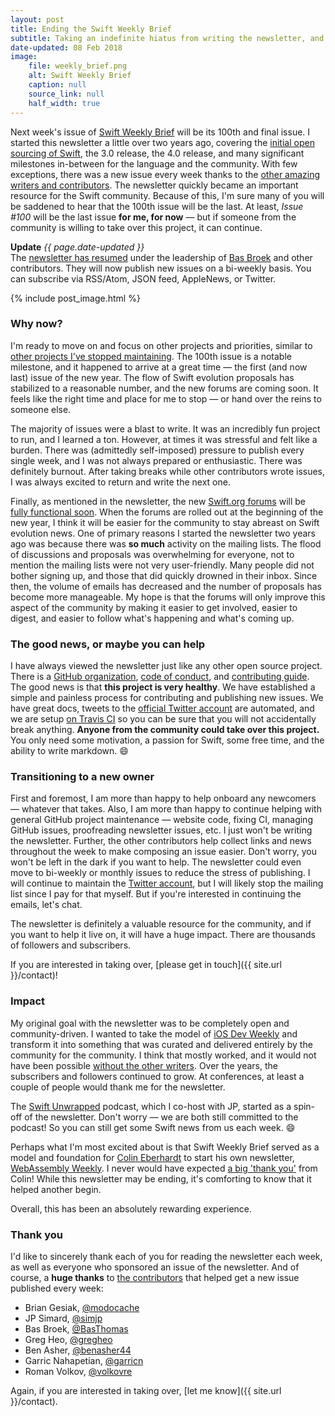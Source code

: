 ```yaml
---
layout: post
title: Ending the Swift Weekly Brief
subtitle: Taking an indefinite hiatus from writing the newsletter, and looking for a new owner
date-updated: 08 Feb 2018
image:
    file: weekly_brief.png
    alt: Swift Weekly Brief
    caption: null
    source_link: null
    half_width: true
---
```


Next week's issue of [Swift Weekly Brief](https://swiftweekly.github.io) will be its 100th and final issue. I started this newsletter a little over two years ago, covering the [initial open sourcing of Swift](https://swiftweekly.github.io/issue-0/), the 3.0 release, the 4.0 release, and many significant milestones in-between for the language and the community. With few exceptions, there was a new issue every week thanks to the [other amazing writers and contributors](https://swiftweekly.github.io/authors/). The newsletter quickly became an important resource for the Swift community. Because of this, I'm sure many of you will be saddened to hear that the 100th issue will be the last. At least, *Issue #100* will be the last issue **for me, for now** &mdash; but if someone from the community is willing to take over this project, it can continue.

<!--excerpt-->

<p class="alert alert-danger">
<b>Update</b> <span class="pull-right"><i>{{ page.date-updated }}</i></span>
<br />
The <a href="https://swiftweekly.github.io/issue-101/" class="alert-link">newsletter has resumed</a> under the leadership of <a href="https://twitter.com/BasThomas" class="alert-link">Bas Broek</a> and other contributors. They will now publish new issues on a bi-weekly basis. You can subscribe via RSS/Atom, JSON feed, AppleNews, or Twitter.
</p>

{% include post_image.html %}

### Why now?

I'm ready to move on and focus on other projects and priorities, similar to [other projects I've stopped maintaining](/blog/officially-deprecating-jsqmessagesviewcontroller/). The 100th issue is a notable milestone, and it happened to arrive at a great time &mdash; the first (and now last) issue of the new year. The flow of Swift evolution proposals has stabilized to a reasonable number, and the new forums are coming soon. It feels like the right time and place for me to stop &mdash; or hand over the reins to someone else.

The majority of issues were a blast to write. It was an incredibly fun project to run, and I learned a ton. However, at times it was stressful and felt like a burden. There was (admittedly self-imposed) pressure to publish every single week, and I was not always prepared or enthusiastic. There was definitely burnout. After taking breaks while other contributors wrote issues, I was always excited to return and write the next one.

Finally, as mentioned in the newsletter, the new [Swift.org forums](https://forums.swift.org) will be [fully functional soon](https://forums.swift.org/t/proposal-and-timeline-for-discourse-transition/7230). When the forums are rolled out at the beginning of the new year, I think it will be easier for the community to stay abreast on Swift evolution news. One of primary reasons I started the newsletter two years ago was because there was **so much** activity on the mailing lists. The flood of discussions and proposals was overwhelming for everyone, not to mention the mailing lists were not very user-friendly. Many people did not bother signing up, and those that did quickly drowned in their inbox. Since then, the volume of emails has decreased and the number of proposals has become more manageable. My hope is that the forums will only improve this aspect of the community by making it easier to get involved, easier to digest, and easier to follow what's happening and what's coming up.

### The good news, or maybe you can help

I have always viewed the newsletter just like any other open source project. There is a [GitHub organization](https://github.com/SwiftWeekly), [code of conduct](https://github.com/SwiftWeekly/swiftweekly.github.io/blob/master/CODE_OF_CONDUCT.md), and [contributing guide](https://github.com/SwiftWeekly/swiftweekly.github.io/blob/master/CONTRIBUTING.md). The good news is that **this project is very healthy**. We have established a simple and painless process for contributing and publishing new issues. We have great docs, tweets to the [official Twitter account](https://twitter.com/swiftlybrief) are automated, and we are setup [on Travis CI](https://travis-ci.org/SwiftWeekly/swiftweekly.github.io) so you can be sure that you will not accidentally break anything. **Anyone from the community could take over this project.** You only need some motivation, a passion for Swift, some free time, and the ability to write markdown. 😄

### Transitioning to a new owner

First and foremost, I am more than happy to help onboard any newcomers &mdash; whatever that takes. Also, I am more than happy to continue helping with general GitHub project maintenance &mdash; website code, fixing CI, managing GitHub issues, proofreading newsletter issues, etc. I just won't be writing the newsletter. Further, the other contributors help collect links and news throughout the week to make composing an issue easier. Don't worry, you won't be left in the dark if you want to help. The newsletter could even move to bi-weekly or monthly issues to reduce the stress of publishing. I will continue to maintain the [Twitter account](https://twitter.com/swiftlybrief), but I will likely stop the mailing list since I pay for that myself. But if you're interested in continuing the emails, let's chat.

The newsletter is definitely a valuable resource for the community, and if you want to help it live on, it will have a huge impact. There are thousands of followers and subscribers.

If you are interested in taking over, [please get in touch]({{ site.url }}/contact)!

### Impact

My original goal with the newsletter was to be completely open and community-driven. I wanted to take the model of [iOS Dev Weekly](http://iosdevweekly.com) and transform it into something that was curated and delivered entirely by the community for the community. I think that mostly worked, and it would not have been possible [without the other writers](https://swiftweekly.github.io/authors/). Over the years, the subscribers and followers continued to grow. At conferences, at least a couple of people would thank me for the newsletter.

The [Swift Unwrapped](https://spec.fm/podcasts/swift-unwrapped) podcast, which I co-host with JP, started as a spin-off of the newsletter. Don't worry &mdash; we are both still committed to the podcast! So you can still get some Swift news from us each week. 😄

Perhaps what I'm most excited about is that Swift Weekly Brief served as a model and foundation for [Colin Eberhardt](https://twitter.com/ColinEberhardt) to start his own newsletter, [WebAssembly Weekly](http://wasmweekly.news). I never would have expected [a big 'thank you'](https://github.com/SwiftWeekly/swiftweekly.github.io/issues/339) from Colin! While this newsletter may be ending, it's comforting to know that it helped another begin.

Overall, this has been an absolutely rewarding experience.

### Thank you

I'd like to sincerely thank each of you for reading the newsletter each week, as well as everyone who sponsored an issue of the newsletter. And of course, a **huge thanks** to [the contributors](https://swiftweekly.github.io/authors/) that helped get a new issue published every week:

- Brian Gesiak, [@modocache](https://twitter.com/modocache)
- JP Simard, [@simjp](https://twitter.com/simjp)
- Bas Broek, [@BasThomas](https://twitter.com/BasThomas)
- Greg Heo, [@gregheo](https://twitter.com/gregheo)
- Ben Asher, [@benasher44](https://twitter.com/benasher44)
- Garric Nahapetian, [@garricn](https://twitter.com/garricn)
- Roman Volkov, [@volkovre](https://twitter.com/volkovre)

Again, if you are interested in taking over, [let me know]({{ site.url }}/contact).
